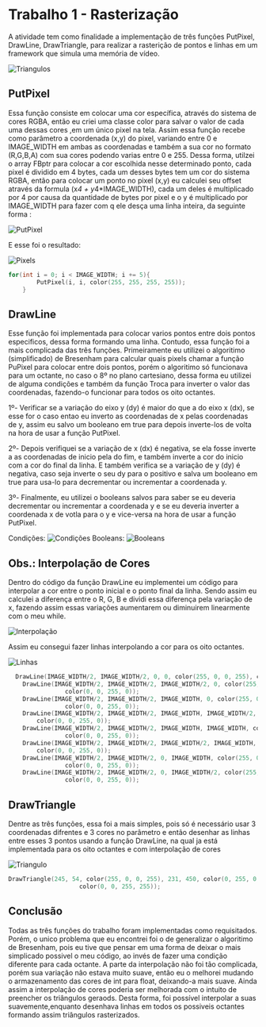 # Trabalho 1 - Rasterização
  
A atividade tem como finalidade a implementação de três funções PutPixel, DrawLine, DrawTriangle, para realizar a rasterição de 
pontos e linhas em um framework que simula uma memória de vídeo.

![Triangulos](/Trabalho-1/Images/Triangulos.png)

## PutPixel

Essa função consiste em colocar uma cor específica, através do sistema de cores RGBA, então eu criei uma classe color para salvar
o valor de cada uma dessas cores ,em um único pixel na tela. Assim essa função recebe como parâmetro a coordenada (x,y) do pixel,
variando entre 0 e IMAGE_WIDTH em ambas as coordenadas e também a sua cor no formato (R,G,B,A) com  sua cores podendo varias entre
0 e 255. Dessa forma, utilzei o array FBptr para colocar a cor escolhida nesse determinado ponto, cada pixel é dividido em
4 bytes, cada um desses bytes tem um cor do sistema RGBA, então para colocar um ponto no pixel (x,y) eu calculei seu offset
através da formula (x*4 + y*4*IMAGE_WIDTH), cada um deles é multiplicado por 4 por causa da quantidade de bytes por pixel e o y 
é multiplicado por IMAGE_WIDTH para fazer com q ele desça uma linha inteira, da seguinte forma :

![PutPixel](/Trabalho-1/Images/PutPixel.png)

E esse foi o resultado:

![Pixels](/Trabalho-1/Images/Pixels.png)
```c++
for(int i = 0; i < IMAGE_WIDTH; i += 5){
		PutPixel(i, i, color(255, 255, 255, 255));
	}
```


## DrawLine

Esse função foi implementada para colocar varios pontos entre dois pontos especificos, dessa forma formando uma linha. Contudo, 
essa função foi a mais complicada das três funções. Primeiramente eu utilizei o algoritimo (simplificado) de Bresenham para 
calcular quais pixels chamar a função PuPixel para colocar entre dois pontos, porém o algoritimo só funcionava para um octante,
no caso o 8º no plano cartesiano, dessa forma eu utilizei de alguma condições e também da função Troca para inverter o valor das
coordenadas, fazendo-o funcionar para todos os oito octantes.

1º- Verificar se a variação do eixo y (dy) é maior do que a do eixo x (dx), se esse for o caso entao eu inverto as coordenadas
    de x pelas coordenadas de y, assim eu salvo um booleano em true para depois inverte-los de volta na hora de usar a função 
    PutPixel.
    
2º- Depois verifiquei se a variação de x (dx) é negativa, se ela fosse inverte a as coordenadas de inicio pela do fim, e também
    inverte a cor do inicio com a cor do final da linha. E também verifica se a variação de y (dy) é negativa, caso seja inverte
    o seu dy para o positivo e salva um booleano em true para usa-lo para decrementar ou incrementar a coordenada y.
    
3º- Finalmente, eu utilizei o booleans salvos para saber se eu deveria decrementar ou incrementar a coordenada y e se eu deveria
    inverter a coordenada x de votla para o y e vice-versa na hora de usar a função PutPixel.
    
Condições:
 ![Condições](/Trabalho-1/Images/Condicoes.png) 
Booleans:
 ![Booleans](/Trabalho-1/Images/Booleans.png)

## Obs.: Interpolação de Cores

Dentro do código da função DrawLine eu implementei um código para interpolar a cor entre o ponto inicial e o ponto final da linha.
Sendo assim eu calculei a diferença entre o R, G, B e dividi essa diferença pela variação de x, fazendo assim essas variações 
aumentarem ou diminuirem linearmente com o meu while.

![Interpolação](/Trabalho-1/Images/Interpolacao.png)

Assim eu consegui fazer linhas interpolando a cor para os oito octantes.

![Linhas](/Trabalho-1/Images/Linhas.png)

```c++
  DrawLine(IMAGE_WIDTH/2, IMAGE_WIDTH/2, 0, 0, color(255, 0, 0, 255), color(0, 0, 255, 0));
	DrawLine(IMAGE_WIDTH/2, IMAGE_WIDTH/2, IMAGE_WIDTH/2, 0, color(255, 0, 0, 255),
				color(0, 0, 255, 0));
	DrawLine(IMAGE_WIDTH/2, IMAGE_WIDTH/2, IMAGE_WIDTH, 0, color(255, 0, 0, 255),
				color(0, 0, 255, 0));
	DrawLine(IMAGE_WIDTH/2, IMAGE_WIDTH/2, IMAGE_WIDTH, IMAGE_WIDTH/2, color(255, 0, 0, 255),
        color(0, 0, 255, 0));
	DrawLine(IMAGE_WIDTH/2, IMAGE_WIDTH/2, IMAGE_WIDTH, IMAGE_WIDTH, color(255, 0, 0, 255),
				color(0, 0, 255, 0));
	DrawLine(IMAGE_WIDTH/2, IMAGE_WIDTH/2, IMAGE_WIDTH/2, IMAGE_WIDTH, color(255, 0, 0, 255),
        color(0, 0, 255, 0));
	DrawLine(IMAGE_WIDTH/2, IMAGE_WIDTH/2, 0, IMAGE_WIDTH, color(255, 0, 0, 255), 
				color(0, 0, 255, 0));
	DrawLine(IMAGE_WIDTH/2, IMAGE_WIDTH/2, 0, IMAGE_WIDTH/2, color(255, 0, 0, 255), 
				color(0, 0, 255, 0));
```

## DrawTriangle

Dentre as três funções, essa foi a mais simples, pois só é necessário usar 3 coordenadas difrentes e 3 cores no parâmetro e então
desenhar as linhas entre esses 3 pontos usando a função DrawLine, na qual ja está implementada para os oito octantes e com interpolação de cores

![Triangulo](/Trabalho-1/Images/Triangulo.png)
```c++
DrawTriangle(245, 54, color(255, 0, 0, 255), 231, 450, color(0, 255, 0, 255), 62, 70,
					color(0, 0, 255, 255));
```

## Conclusão

Todas as três funções do trabalho foram implementadas como requisitados. Porém, o unico problema que eu encontrei foi o de generalizar o algoritimo de Bresenham, pois eu tive que pensar em uma forma de deixar o mais simplicado possivel o meu código, ao invés de fazer uma condição diferente para cada octante. 
A parte da interpolação não foi tão complicada, porém sua variação não estava muito suave, então eu o melhorei mudando o armazenamento das cores de int para float, deixando-a mais suave.
Ainda assim a interpolação de cores poderia ser melhorada com o intuito de preencher os triângulos geraods.
Desta forma, foi possível interpolar a suas suavemente,enquanto desenhava linhas em todos os possiveis octantes formando assim triângulos rasterizados.
